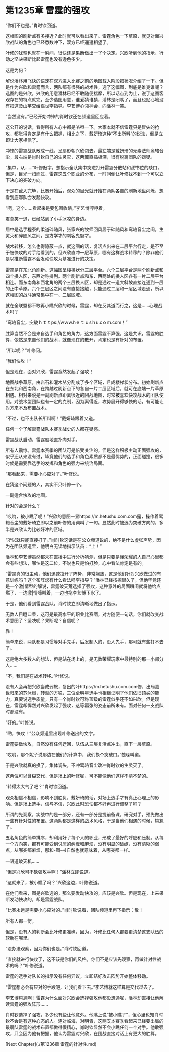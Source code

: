 # 第1235章 雷霆的强攻

“你们不也是。”肖时钦回道。

这幅图的刷新点有多接近？此时就可以看出来了。雷霆角色一下草原，就见对面兴欣战队的角色也已经悉数冲下，双方已经遥遥相望了。

叶修的犹豫也就在一瞬间，很快还是果断做出一了个决定。兴欣听到他的指示，行动之坚决果断比起雷霆也没有逊色多少。

这是为何？

解说潘林用飞快的语速在双方进入比赛之前的地图载入阶段把状况介绍了一下。但是作为兴欣和雷霆而言，两队都有很强的战术性，选了这幅图，到底是谁克谁呢？选图的是兴欣，兴欣的用意潘林已经不敢随便揣摩，所以话点到为止，说了这图客观存在的特点就完，至少选图用意，谁爱猜谁猜，潘林是闭嘴了，而且也贴心地没有把这烫山芋交给嘉世李指导。李艺博心领神会，向潘林一笑。

“当然没有。”已经开始冲锋的肖时钦还在频道里回应着。

这公开的说话，看得所有人心中都是咯噔一下。大家本就不信雷霆只是冒失的抢攻，都觉得肯定是有什么把握，相比之下，戴妍琦这种“不出所料”的说法，倒是立即让大家相信了。

冲锋的雷霆战队散成一线，呈扇形朝兴欣包去。最左端是戴妍琦的元素法师鸾辂音尘，最右端是肖时钦自己的生灵灭，这两翼直插极深，很有脱离团队的嫌疑。

“集中，从……”叶修敲字，想指示全队集中突进打开雷霆分散站和*图*书位的缺口，但是，目光一扫而过，雷霆这五个职业的分布，一时间倒让叶修找不到一个可以立下决心的突破方向。

于是在截入完毕，比赛开始后，观众的目光就开始在两队各自的刷新地盘闪烁，想看到底哪队会发起快攻。

“呃，这个……看起来是要包围收缩。”李艺博哼哼着。

君莫笑一退，已经站到了小手冰凉的身边。

居中是选手程泰的柔道碎随风，张家兴的牧师回风居于碎随风和鸾辂音尘之间，生灵灭和碎随风之间，是方学才的刺客鬼魅才。

战术转移，怎么也得隐蔽一点，就这图的话，复活点出来在二层平台行走，是不至于被快攻的对手给看到的。但兴欣直冲一层草原，哪有这样战术转移的？除非他们是以推断雷霆不会发动快攻为基准进行的决策。

雷霆是在东北角刷新。这幅图呈楼梯状分三层平台。六个三层平台是两个刷新点和四个换人区，东西对称排列。两个刷新点和东、西两处的换人区各有一片二层平台相连。而东南角和西北角的两个三层换人区，却是通过一道大斜坡直接连通到一层的正中草原。六个三层区之间没有直接接触，只能通过二层和一层区域走通，所以这幅图的战斗通常集中在一、二层区域。

就在全联盟都不敢再小瞧兴欣的时候，雷霆，却在反其道而行之，这是……心理战术吗？

“鸾辂音尘，突破ｈｔｔps://wｗw.hｅｔｕsｈu.cｏｍ.com！”

胜算当然不会是来自选手和角色的角力，这方面雷霆不算强，这是共识，雷霆的胜算，依然是来自他们的战术，就像现在的散开，肯定也是有针对的布置。

“所以呢？”叶修问。

“我们快攻！”

但是现在，面对兴欣，雷霆竟然发起了强攻！

地图战争草原，由岩石和灌木丛分割成了多个区域，且成楼梯状分布。初始刷新点在东北和西南角，在跨越过刷新点下的各自一片二层区域后，就可在底端一片草原相遇。相对来说是一副刷新点距离很近的团战地图，时常被喜欢快攻战术的团队使用。对战术型团队也有一定的克制，因为离得近，攻势展开得够快的话，有可能让对方来不及布置战术。

“不过，也不出队长所料啊！”戴妍琦跟着又道。

任何一个了解雷霆战队本赛季战史的人都在疑惑。

雷霆战队启动，雷霆般地直扑向对手。

所有人震惊。雷霆本赛季的团队可是倍受关注的，但是这样积极主动正面强攻的，似乎还从来没有过，毕竟他们的选手和角色素质都不是最优势的，正面碰撞，很多时候是需要靠选手的发挥和角色的强力来统治局面。

“那看起来，需要小心应对了。”叶修说。

在猜这个问题的人，其实不只叶修一个。

一副适合快攻的地图。

针对的会是什么？

“哎哟，被小瞧了呢！”兴欣的意图一显https://m.hetushu.com.com露，操作着鸾辂音尘的戴妍琦立即以之前叶修的用词叫了一句。显然此时被选为突破方向的，多半是兴欣认为比较好冲的区域。

“所以就只能直接打了。”肖时钦这话是在公众频道说的，绝不是什么虚张声势，因为在团队频道里，他明白无误地指示队员：“上！”

潘林和李艺博虽然都未在直播中进行分析猜测，但是只要是懂荣耀的人自己心里都会有些想法，哪怕是这二位，不说也只是怕打脸，心中看法肯定是有的。

“雷霆真的很主动，他们迅速拉开了阵势，非常娴熟，这是他们针对兴欣做过的有意训练吗？这个布阵您有什么看法吗李指导？”潘林已经按捺很久了，但他毕竟还是一个激|情型的解说，雷霆破天荒选择了强攻，这种意外的局面瞬间就将他给点燃了，一边激|情嚎叫着，一边也拖李艺博下水了。

于是，他们看到雷霆战队，肖时钦立即清晰地做出了指示。

无数人目瞪口呆，这可是最高水平的职业比赛啊，对方随便一句话，你们就改变战术意图了？坚决呢？果断呢？自信呢？

靠！

简单来说，两队都是习惯等对手先手，后发制人的，没人先手，那可就有些打不去了。

这是绝大多数人的想法，但是站在场上的，是无数荣耀玩家中最特别的那一小部分人……

“不，我们是在战术转移。”叶修说。

没有人会再把兴欣当成弱旅，复出的叶https://m.hetushu.com.com修，出局嘉世归来的苏沐橙，转型的方锐，三位全明星选手也相继证明了他们依旧顶尖的能力，真要说选手质量，只有一个肖时钦可称顶级的雷霆似乎还不如兴欣。但是现在，雷霆却悍然对兴欣发起了强攻，这等嚣张的姿态前所未有。面对任何一支战队时都没有。

“好的。”叶修说。

“哟，快攻！”公众频道里出现叶修送出的文字。

雷霆要做快攻，自然没有任何迂回，队伍从三层复活点冲出，直下一层草原。

“哎哟，那个妮子说那边在他们的计算中，我们换个突破口。”魏琛叫道。

于是兴欣就真的换了，集体调头，不冲鸾辂音尘改冲肖时钦的生灵灭了。

这两位可以含糊交代，但是场上的叶修呢，可不能像他们这样不清不楚的。

“转得太大气了吧？”肖时钦回道。

观众相信不相信，影响不到胜负，戴妍琦的话，对场上选手才有真正心理上的影响。但是场上选手，信与不信，兴欣此时恐怕都不好再进行调整了吧？

所谓的先观察，实战中的是一部分，还有一部分是提前备课，研究对手，预先做出一些有针对性的布置。这两队都是这样的战术风格，于是当他们相遇的时候，尴尬了。

五名角色的简单排序，却利用好了每个人的职业，形成了最好的呼应和压制。从每一个方向突，都有可能受到讨厌的纠缠和麻烦，没有明显的破绽，没有清晰的弱点，从哪突都麻烦，那和-图-书自然也就意味着，从哪突都一样。

一语道破天机……

“但是兴欣可不缺强攻手啊！”潘林立即说道。

“这就来了，被小瞧了吗？”兴欣这边，叶修说道。

在他们看来，图是兴欣选的，那么要发动快攻的，应该是兴欣。但是现在，上来果断发动快攻的，却是雷霆战队。

“比赛永远是需要小心应对的。”肖时钦说着，团队频道里再下指示：散！

所有人都一愣。

但是，没有人的判断会比叶修更准确，因为，叶修比任何人都要更清楚这支队伍的软肋在哪里。

“没办法观察，因为你们也是。”肖时钦回道。

“直接就进行快攻了，这不该是你们的风格，你们不是应该先观察，再做针对性战术的吗？”叶修说道。

雷霆的选手对队长的指示没有任何异议，立即结好攻击阵势开始整体移动。

“雷霆想必会有应对的手段吧，让我们看下去。”李艺博就这样算是交代过去了。

李艺博尴尬啊！雷霆为什么面对兴欣会选择强攻他都没想通呢，潘林却直接让他解读雷霆的强攻阵形……

肖时钦选择了强攻，多少也有些让他意外。他嘴上说“被小瞧了”，但心里也知肖时钦不会是有这种心态的人。连对临海，对明青，这两支本赛季看起来已经要出局的最弱队雷霆的战术布置都做得很精心，肖时钦显然不会小瞧任何一个对手。他敢强攻，只会因为他有把握，他认为雷霆对兴欣，在团战直接对话上有更大的胜算。



[Next Chapter](./第1236章 雷霆的针对性.md)